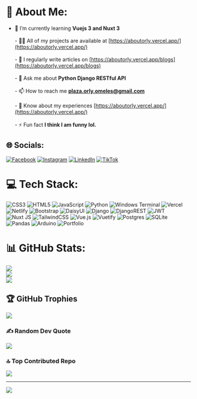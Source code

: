 # 💫 About Me:
- 🌱 I’m currently learning **Vuejs 3 and Nuxt 3**<br><br>- 👨‍💻 All of my projects are available at [https://aboutorly.vercel.app/](https://aboutorly.vercel.app/)<br><br>- 📝 I regularly write articles on [https://aboutorly.vercel.app/blogs](https://aboutorly.vercel.app/blogs)<br><br>- 💬 Ask me about **Python Django RESTful API**<br><br>- 📫 How to reach me **plaza.orly.omeles@gmail.com**<br><br>- 📄 Know about my experiences [https://aboutorly.vercel.app/](https://aboutorly.vercel.app/)<br><br>- ⚡ Fun fact **I think I am funny lol.**


## 🌐 Socials:
[![Facebook](https://img.shields.io/badge/Facebook-%231877F2.svg?logo=Facebook&logoColor=white)](https://facebook.com/ooooorl) [![Instagram](https://img.shields.io/badge/Instagram-%23E4405F.svg?logo=Instagram&logoColor=white)](https://instagram.com/whos.0rl) [![LinkedIn](https://img.shields.io/badge/LinkedIn-%230077B5.svg?logo=linkedin&logoColor=white)](https://linkedin.com/in/plaza-orly) [![TikTok](https://img.shields.io/badge/TikTok-%23000000.svg?logo=TikTok&logoColor=white)](https://tiktok.com/@ooooorls) 

# 💻 Tech Stack:
![CSS3](https://img.shields.io/badge/css3-%231572B6.svg?style=plastic&logo=css3&logoColor=white) ![HTML5](https://img.shields.io/badge/html5-%23E34F26.svg?style=plastic&logo=html5&logoColor=white) ![JavaScript](https://img.shields.io/badge/javascript-%23323330.svg?style=plastic&logo=javascript&logoColor=%23F7DF1E) ![Python](https://img.shields.io/badge/python-3670A0?style=plastic&logo=python&logoColor=ffdd54) ![Windows Terminal](https://img.shields.io/badge/Windows%20Terminal-%234D4D4D.svg?style=plastic&logo=windows-terminal&logoColor=white) ![Vercel](https://img.shields.io/badge/vercel-%23000000.svg?style=plastic&logo=vercel&logoColor=white) ![Netlify](https://img.shields.io/badge/netlify-%23000000.svg?style=plastic&logo=netlify&logoColor=#00C7B7) ![Bootstrap](https://img.shields.io/badge/bootstrap-%238511FA.svg?style=plastic&logo=bootstrap&logoColor=white) ![DaisyUI](https://img.shields.io/badge/daisyui-5A0EF8?style=plastic&logo=daisyui&logoColor=white) ![Django](https://img.shields.io/badge/django-%23092E20.svg?style=plastic&logo=django&logoColor=white) ![DjangoREST](https://img.shields.io/badge/DJANGO-REST-ff1709?style=plastic&logo=django&logoColor=white&color=ff1709&labelColor=gray) ![JWT](https://img.shields.io/badge/JWT-black?style=plastic&logo=JSON%20web%20tokens) ![Nuxt JS](https://img.shields.io/badge/Nuxt-002E3B?style=plastic&logo=nuxt.js&logoColor=#00DC82) ![TailwindCSS](https://img.shields.io/badge/tailwindcss-%2338B2AC.svg?style=plastic&logo=tailwind-css&logoColor=white) ![Vue.js](https://img.shields.io/badge/vue.js-%2335495e.svg?style=plastic&logo=vuedotjs&logoColor=%234FC08D) ![Vuetify](https://img.shields.io/badge/Vuetify-1867C0?style=plastic&logo=vuetify&logoColor=AEDDFF) ![Postgres](https://img.shields.io/badge/postgres-%23316192.svg?style=plastic&logo=postgresql&logoColor=white) ![SQLite](https://img.shields.io/badge/sqlite-%2307405e.svg?style=plastic&logo=sqlite&logoColor=white) ![Pandas](https://img.shields.io/badge/pandas-%23150458.svg?style=plastic&logo=pandas&logoColor=white) ![Arduino](https://img.shields.io/badge/-Arduino-00979D?style=plastic&logo=Arduino&logoColor=white) ![Portfolio](https://img.shields.io/badge/Portfolio-%23000000.svg?style=plastic&logo=firefox&logoColor=#FF7139)
# 📊 GitHub Stats:
![](https://github-readme-stats.vercel.app/api?username=ooplaza&theme=dark&hide_border=false&include_all_commits=false&count_private=true)<br/>
![](https://github-readme-streak-stats.herokuapp.com/?user=ooplaza&theme=dark&hide_border=false)<br/>
![](https://github-readme-stats.vercel.app/api/top-langs/?username=ooplaza&theme=dark&hide_border=false&include_all_commits=false&count_private=true&layout=compact)

## 🏆 GitHub Trophies
![](https://github-profile-trophy.vercel.app/?username=ooplaza&theme=dark&no-frame=false&no-bg=true&margin-w=4)

### ✍️ Random Dev Quote
![](https://quotes-github-readme.vercel.app/api?type=horizontal&theme=radical)

### 🔝 Top Contributed Repo
![](https://github-contributor-stats.vercel.app/api?username=ooplaza&limit=5&theme=dark&combine_all_yearly_contributions=true)

---
[![](https://visitcount.itsvg.in/api?id=ooplaza&icon=6&color=0)](https://visitcount.itsvg.in)

<!-- Proudly created with GPRM ( https://gprm.itsvg.in ) -->
